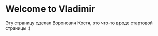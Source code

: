 # Welcome to Vladimir    

Эту страницу сделал Воронович Костя, это что-то вроде стартовой страницы :)